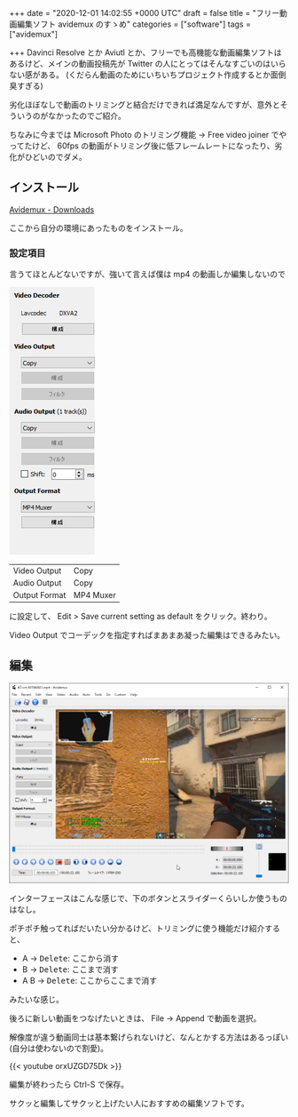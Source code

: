 
+++
date = "2020-12-01 14:02:55 +0000 UTC"
draft = false
title = "フリー動画編集ソフト avidemux のすゝめ"
categories = ["software"]
tags = ["avidemux"]

+++
Davinci Resolve とか Aviutl とか、フリーでも高機能な動画編集ソフトはあるけど、メインの動画投稿先が Twitter の人にとってはそんなすごいのはいらない感がある。 (くだらん動画のためにいちいちプロジェクト作成するとか面倒臭すぎる)

劣化ほぼなしで動画のトリミングと結合だけできれば満足なんですが、意外とそういうのがなかったのでご紹介。

ちなみに今までは Microsoft Photo のトリミング機能 -> Free video joiner でやってたけど、 60fps の動画がトリミング後に低フレームレートになったり、劣化がひどいのでダメ。

## インストール

[Avidemux - Downloads](http://avidemux.sourceforge.net/download.html)

ここから自分の環境にあったものをインストール。

### 設定項目

言うてほとんどないですが、強いて言えば僕は mp4 の動画しか編集しないので

![](image1.png)

|||
|--- |--- |
|Video Output|Copy|
|Audio Output|Copy|
|Output Format|MP4 Muxer|

に設定して、 Edit > Save current setting as default をクリック。終わり。

Video Output でコーデックを指定すればまあまあ凝った編集はできるみたい。

## 編集

![](image2.png)

インターフェースはこんな感じで、下のボタンとスライダーくらいしか使うものはなし。

ポチポチ触ってればだいたい分かるけど、トリミングに使う機能だけ紹介すると、

- A -> <kbd>Delete</kbd>: ここから消す
- B -> <kbd>Delete</kbd>: ここまで消す
- A B -> <kbd>Delete</kbd>: ここからここまで消す

みたいな感じ。

後ろに新しい動画をつなげたいときは、 File -> Append で動画を選択。

解像度が違う動画同士は基本繋げられないけど、なんとかする方法はあるっぽい (自分は使わないので割愛)。

{{< youtube orxUZGD75Dk >}}

編集が終わったら Ctrl-S で保存。

サクッと編集してサクッと上げたい人におすすめの編集ソフトです。


